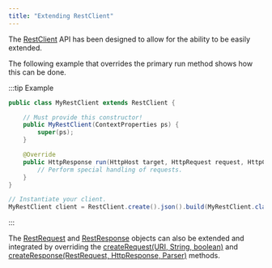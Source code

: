```yaml
---
title: "Extending RestClient"
---
```


The [RestClient](API_DOCS/org/apache/juneau/rest/client/RestClient.html) API has been designed to allow for the ability to be easily extended.

The following example that overrides the primary run method shows how this can be done.

:::tip Example
```java
public class MyRestClient extends RestClient {

    // Must provide this constructor!
    public MyRestClient(ContextProperties ps) {
        super(ps);
    }

    @Override
    public HttpResponse run(HttpHost target, HttpRequest request, HttpContext context) throws IOException {
        // Perform special handling of requests.
    }
}

// Instantiate your client.
MyRestClient client = RestClient.create().json().build(MyRestClient.class);
```
:::

The [RestRequest](API_DOCS/org/apache/juneau/rest/client/RestRequest.html) and [RestResponse](API_DOCS/org/apache/juneau/rest/client/RestResponse.html) objects can also be extended and integrated by overriding the
[createRequest(URI, String, boolean)](API_DOCS/org/apache/juneau/rest/client/RestClient.html#createRequest(URI,String,boolean)) and [createResponse(RestRequest, HttpResponse, Parser)](API_DOCS/org/apache/juneau/rest/client/RestClient.html#createResponse(RestRequest,HttpResponse,Parser)) methods.
